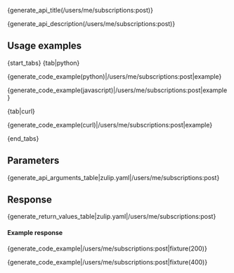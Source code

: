 {generate_api_title(/users/me/subscriptions:post)}

{generate_api_description(/users/me/subscriptions:post)}

## Usage examples

{start_tabs}
{tab|python}

{generate_code_example(python)|/users/me/subscriptions:post|example}

{generate_code_example(javascript)|/users/me/subscriptions:post|example}

{tab|curl}

{generate_code_example(curl)|/users/me/subscriptions:post|example}

{end_tabs}

## Parameters

{generate_api_arguments_table|zulip.yaml|/users/me/subscriptions:post}

## Response

{generate_return_values_table|zulip.yaml|/users/me/subscriptions:post}

#### Example response

{generate_code_example|/users/me/subscriptions:post|fixture(200)}

{generate_code_example|/users/me/subscriptions:post|fixture(400)}
